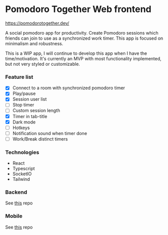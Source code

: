 # Pomodoro Together Web frontend

https://pomodorotogether.dev/

A social pomodoro app for productivity. Create Pomodoro sessions which friends can join to use as a synchronized work timer. This app is focused on minimalism and robustness.

This is a WIP app, I will continue to develop this app when I have the time/motivation. It's currently an MVP with most functionality implemented, but not very styled or customizable.

### Feature list
* [x] Connect to a room with synchronized pomodoro timer
* [x] Play/pause
* [x] Session user list
* [ ] Stop timer
* [ ] Custom session length
* [x] Timer in tab-title
* [x] Dark mode
* [ ] Hotkeys
* [ ] Notification sound when timer done
* [ ] Work/Break distinct timers

### Technologies
* React
* Typescript
* SocketIO
* Tailwind

### Backend
See [this](https://github.com/jakobkhansen/PomodoroTogetherBackend) repo

### Mobile
See [this](https://github.com/jakobkhansen/PomodoroTogetherMobile) repo
